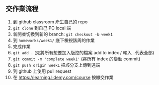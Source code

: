 ## 交作業流程

1. 到 github classroom 產生自己的 repo
2. `git clone` 到自己 PC local 端
3. 新開並切換到新的 branch: `git checkout -b week1`
4. 到 `homeworks/week1/` 底下檢視該周的作業
5. 完成作業
6. `git add .` (先將所有想要加入版控的檔案 add to index / 輸入 `.`代表全部)
7. `git commit -m 'complete week1'` (將所有 index 的變動 commit)
8. `git push origin week1` 把該分支上傳到遠端
9. 到 github 上使用 pull request
10. 在 https://learning.lidemy.com/course 按繳交作業
